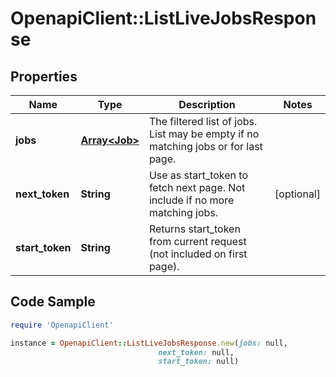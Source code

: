 # OpenapiClient::ListLiveJobsResponse

## Properties

Name | Type | Description | Notes
------------ | ------------- | ------------- | -------------
**jobs** | [**Array&lt;Job&gt;**](Job.md) | The filtered list of jobs.  List may be empty if no matching jobs or for last page. | 
**next_token** | **String** | Use as start_token to fetch next page.  Not include if no more matching jobs. | [optional] 
**start_token** | **String** | Returns start_token from current request (not included on first page). | 

## Code Sample

```ruby
require 'OpenapiClient'

instance = OpenapiClient::ListLiveJobsResponse.new(jobs: null,
                                 next_token: null,
                                 start_token: null)
```


